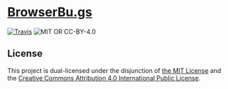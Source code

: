 # [BrowserBu.gs](http://browserbu.gs)
[![Travis](https://img.shields.io/travis/browser-bugs/browser-bugs.github.io/master.svg)](https://travis-ci.org/browser-bugs/browser-bugs.github.io) ![MIT OR CC-BY-4.0](https://img.shields.io/badge/license-MIT_or_CC--BY--4.0-blue.svg "MIT OR CC-BY-4.0")

## License
This project is dual-licensed under the disjunction of [the MIT License](https://github.com/browser-bugs/browser-bugs.github.io/blob/master/LICENSE-MIT.txt) and the [Creative Commons Attribution 4.0 International Public License](https://github.com/browser-bugs/browser-bugs.github.io/blob/master/LICENSE-CC-BY.txt).
